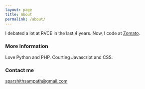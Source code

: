 ```yaml
---
layout: page
title: About
permalink: /about/
---
```


I debated a lot at RVCE in the last 4 years. Now, I code at <a href="http://zomato.com">Zomato<a>.

### More Information

Love Python and PHP. Courting Javascript and CSS.  

### Contact me

[sparshithsampath@gmail.com](mailto:email@domain.com)

